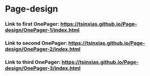 # Page-design


### Link to first OnePager: https://tsinxias.github.io/Page-design/OnePager-1/index.html 
### Link to second OnePager: https://tsinxias.github.io/Page-design/OnePager-2/index.html
### Link to third OnePager:  https://tsinxias.github.io/Page-design/OnePager-3/index.html
